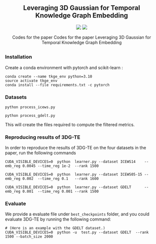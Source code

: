 <h2 align="center">
 Leveraging 3D Gaussian for Temporal Knowledge Graph Embedding
</h2>

<p align="center">
  <img src="https://img.shields.io/badge/License-Apache%202.0-blue.svg">
  <img src="https://img.shields.io/badge/PyTorch-%23EE4C2C.svg?e&logo=PyTorch&logoColor=white">
</p>


<p align="center">
Codes for the paper Codes for the paper Leveraging 3D Gaussian for Temporal Knowledge Graph Embedding
</p>


## 


### Installation
Create a conda environment with pytorch and scikit-learn :
```
conda create --name tkge_env python=3.10
source activate tkge_env
conda install --file requirements.txt -c pytorch
```


### Datasets

```
python process_icews.py

python process_gdelt.py
```

This will create the files required to compute the filtered metrics.

### Reproducing results of 3DG-TE

In order to reproduce the results of 3DG-TE on the four datasets in the paper,  run the following commands

```
CUDA_VISIBLE_DEVICES=0  python  learner.py --dataset ICEWS14    --emb_reg 0.0045 --time_reg 1e-2  --rank 1500 

CUDA_VISIBLE_DEVICES=0  python  learner.py --dataset ICEWS05-15 --emb_reg 0.002  --time_reg 0.1   --rank 1600

CUDA_VISIBLE_DEVICES=0  python  learner.py --dataset GDELT      --emb_reg 0.001  --time_reg 0.001 --rank 1500
```



### Evaluate

We provide a evaluate file under `best_checkpoints` folder, and you could evaluate 3DG-TE by running the following command: 

```
# (Here is an example with the GDELT dataset.)
CUDA_VISIBLE_DEVICES=0  python -u  test.py --dataset GDELT  --rank 1500 --batch_size 2000 
```




